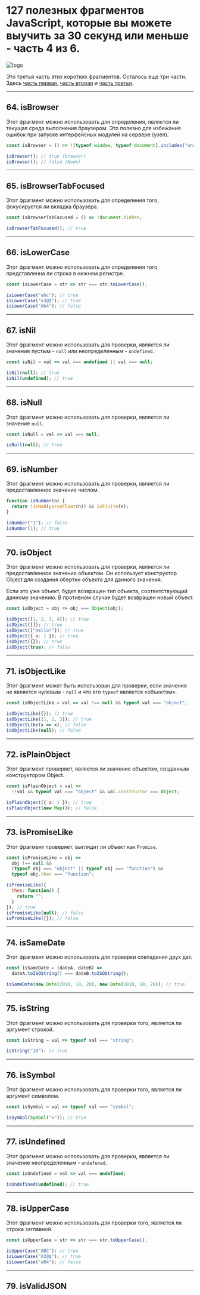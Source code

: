 # 127 полезных фрагментов JavaScript, которые вы можете выучить за 30 секунд или меньше - часть 4 из 6.

![logo](img/logo-4.jpg)

Это третья часть этих коротких фрагментов. Осталось еще три части. Здесь [часть первая](https://github.com/YaroslavW/trening-js/blob/master/Texts/JS-Snippets/1-part.md), [часть вторая](https://github.com/YaroslavW/trening-js/blob/master/Texts/JS-Snippets/2-part.md) и [часть третья](https://github.com/YaroslavW/trening-js/blob/master/Texts/JS-Snippets/3-part.md).

---

## 64. isBrowser

Этот фрагмент можно использовать для определения, является ли текущая среда выполнения браузером. Это полезно для избежания ошибок при запуске интерфейсных модулей на сервере (узел).

```javascript
const isBrowser = () => ![typeof window, typeof document].includes("undefined");

isBrowser(); // true (browser)
isBrowser(); // false (Node)
```

---

## 65. isBrowserTabFocused

Этот фрагмент можно использовать для определения того, фокусируется ли вкладка браузера.

```javascript
const isBrowserTabFocused = () => !document.hidden;

isBrowserTabFocused(); // true
```

---

## 66. isLowerCase

Этот фрагмент можно использовать для определения того, представленна ли строка в нижнем регистре.

```javascript
const isLowerCase = str => str === str.toLowerCase();

isLowerCase("abc"); // true
isLowerCase("a3@$"); // true
isLowerCase("Ab4"); // false
```

---

## 67. isNil

Этот фрагмент можно использовать для проверки, является ли значение пустым - `null` или неопределенным - `undefined`.

```javascript
const isNil = val => val === undefined || val === null;

isNil(null); // true
isNil(undefined); // true
```

---

## 68. isNull

Этот фрагмент можно использовать для проверки, является ли значение `null`.

```javascript
const isNull = val => val === null;

isNull(null); // true
```

---

## 69. isNumber

Этот фрагмент можно использовать для проверки, является ли предоставленное значение числом.

```javascript
function isNumber(n) {
  return !isNaN(parseFloat(n)) && isFinite(n);
}

isNumber("1"); // false
isNumber(1); // true
```

---

## 70. isObject

Этот фрагмент можно использовать для проверки, является ли предоставленное значение объектом. Он использует конструктор Object для создания обертки объекта для данного значения.

Если это уже объект, будет возвращен тип объекта, соответствующий данному значению. В противном случае будет возвращен новый объект.

```javascript
const isObject = obj => obj === Object(obj);

isObject([1, 2, 3, 4]); // true
isObject([]); // true
isObject(["Hello!"]); // true
isObject({ a: 1 }); // true
isObject({}); // true
isObject(true); // false
```

---

## 71. isObjectLike

Этот фрагмент может быть использован для проверки, если значение не является нулевым - `null` и что его `typeof` является «объектом».

```javascript
const isObjectLike = val => val !== null && typeof val === "object";

isObjectLike({}); // true
isObjectLike([1, 2, 3]); // true
isObjectLike(x => x); // false
isObjectLike(null); // false
```

---

## 72. isPlainObject

Этот фрагмент проверяет, является ли значение объектом, созданным конструктором Object.

```javascript
const isPlainObject = val =>
  !!val && typeof val === "object" && val.constructor === Object;

isPlainObject({ a: 1 }); // true
isPlainObject(new Map()); // false
```

---

## 73. isPromiseLike

Этот фрагмент проверяет, выглядит ли объект как `Promise`.

```javascript
const isPromiseLike = obj =>
  obj !== null &&
  (typeof obj === "object" || typeof obj === "function") &&
  typeof obj.then === "function";

isPromiseLike({
  then: function() {
    return "";
  }
}); // true
isPromiseLike(null); // false
isPromiseLike({}); // false
```

---

## 74. isSameDate

Этот фрагмент можно использовать для проверки совпадения двух дат.

```javascript
const isSameDate = (dateA, dateB) =>
  dateA.toISOString() === dateB.toISOString();

isSameDate(new Date(2010, 10, 20), new Date(2010, 10, 20)); // true
```

---

## 75. isString

Этот фрагмент можно использовать для проверки того, является ли аргумент строкой.

```javascript
const isString = val => typeof val === "string";

isString("10"); // true
```

---

## 76. isSymbol

Этот фрагмент можно использовать для проверки того, является ли аргумент символом.

```javascript
const isSymbol = val => typeof val === "symbol";

isSymbol(Symbol("x")); // true
```

---

## 77. isUndefined

Этот фрагмент можно использовать для проверки, является ли значение неопределенным - `undefuned`.

```javascript
const isUndefined = val => val === undefined;

isUndefined(undefined); // true
```

---

## 78. isUpperCase

Этот фрагмент можно использовать для проверки того, является ли строка заглавной.

```javascript
const isUpperCase = str => str === str.toUpperCase();

isUpperCase("ABC"); // true
isLowerCase("A3@$"); // true
isLowerCase("aB4"); // false
```

---

## 79. isValidJSON
